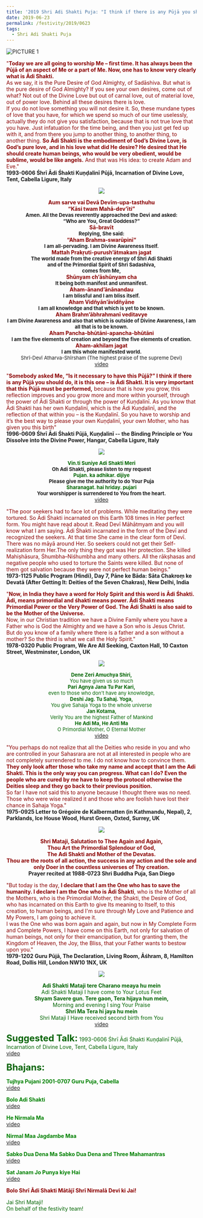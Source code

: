 ```yaml
---
title: '2019 Shri Adi Shakti Puja: "I think if there is any Pūjā you should do, it is this one – is Ādi Śhakti"'
date: 2019-06-23
permalink: /festivity/2019/0623
tags:
  - Shri Adi Shakti Puja
---
```


![PICTURE 1](/images/image1.png)

<p>
<font color="DarkRed">"<b>Today we are all going to worship Me – first time. It has always been the Pūjā of an aspect of Me or a part of Me. Now, one has to know very clearly what is Ādi Shakti.</b><br>
As we say, it is the Pure Desire of God Almighty, of Sadāshiva. But what is the pure desire of God Almighty? If you see your own desires, come out of what? Not out of the Divine Love but out of carnal love, out of material love, out of power love. Behind all these desires there is love.<br>
If you do not love something you will not desire it. So, these mundane types of love that you have, for which we spend so much of our time uselessly, actually they do not give you satisfaction, because that is not true love that you have. Just infatuation for the time being, and then you just get fed up with it, and from there you jump to another thing, to another thing, to another thing. <b>So Ādi Shakti is the embodiment of God’s Divine Love, is God’s pure love, and in his love what did He desire? He desired that He should create human beings, who would be very obedient, would be sublime, would be like angels.</b> And that was His idea: to create Adam and Eve."</font><br>
<b>1993-0606 Śhrī Ādi Śhakti Kuṇḍalinī Pūjā, Incarnation of Divine Love, Tent, Cabella Ligure, Italy</b>
</p>

<div style="text-align: center"><img src="/images/image112.png" /></div>

<p style="text-align:center;">
<font color="DarkRed"><b>Aum sarve vai Devā Devīm-upa-tasthuhu<br>
“Kāsi twam Mahā-dev’īti”</b></font><br>
<font size="-1"><b>Amen. All the Devas reverently approached the Devi and asked:<br>
“Who are You, Great Goddess?”</b></font><br>
<font color="DarkRed"><b>Sā-bravīt</b></font><br>
<font size="-1"><b>Replying, She said:</b></font><br>
<font color="DarkRed"><b>“Aham Brahma-swarūpinī“</b></font><br>
<font size="-1"><b>I am all-pervading. I am Divine Awareness Itself.</b></font><br> 
<font color="DarkRed"><b>Mattah Prakṛuti-purush’ātmakam jagat</b></font><br>
<font size="-1"><b>The world made from the creative energy of Shri Adi Shakti<br>
and of the Primordial Spirit of Shri Sadashiva,<br> 
comes from Me,</b></font><br>
<font color="DarkRed"><b>Shūnyam ch’āshūnyam cha</b></font><br>
<font size="-1"><b>It being both manifest and unmanifest.</b></font><br>
<font color="DarkRed"><b>Aham-ānand’ānānandau</b></font><br>
<font size="-1"><b>I am blissful and I am bliss itself.</b></font><br>
<font color="DarkRed"><b>Aham Vidñyān’āvidñyāne</b></font><br> 
<font size="-1"><b>I am all knowledge and that which is yet to be known.</b></font><br>
<font color="DarkRed"><b>Aham Brahm’ābhrahmanī veditavye</b></font><br>
<font size="-1"><b>I am Divine Awareness and also that which is outside of Divine Awareness, I am all that is to be known.</b></font><br>
<font color="DarkRed"><b>Aham Pancha-bhūtāni-apancha-bhūtāni</b></font><br>
<font size="-1"><b>I am the five elements of creation and beyond the five elements of creation.</b></font><br>
<font color="DarkRed"><b>Aham-akhilam jagat</b></font><br>
<font size="-1"><b>I am this whole manifested world.</b><br>
Shrī-Devī Atharva-Shīrsham (The highest praise of the supreme Devi)</font><br>
<a href="https://www.youtube.com/watch?v=CYtOQdOYgU8">video</a>
</p>

<p>
<font color="DarkRed">"<b>Somebody asked Me, “Is it necessary to have this Pūjā?” I think if there is any Pūjā you should do, it is this one – is Ādi Shakti. It is very important that this Pūjā must be performed,</b> because that is how you grow, this reflection improves and you grow more and more within yourself, through the power of Ādi Shakti or through the power of Kuṇḍalinī. As you know that Ādi Shakti has her own Kuṇḍalinī, which is the Ādi Kuṇḍalinī, and the reflection of that within you – is the Kuṇḍalinī. So you have to worship and it’s the best way to please your own Kuṇḍalinī, your own Mother, who has given you this birth"</font><br>
<b>1996-0609 Śhrī Ādi Śhakti Pūjā, Kuṇḍalinī -- the Binding Principle or You Dissolve into the Divine Power, Hangar, Cabella Ligure, Italy</b>
</p>

<div style="text-align: center"><img src="/images/image113.png" /></div>

<p style="text-align:center;">
<font size="-1"><font color="DarkGreen"><b>Vin.ti Suniye Adi Shakti Meri</b></font></font><br>
<font size="-1"><b>Oh Adi Shakti, please listen to my request</b></font><br>
<font size="-1"><font color="DarkGreen"><b>Pujan. ka adhikar. dijiye</b></font></font><br>
<font size="-1"><b>Please give me the authority to do Your Puja</b></font><br>
<font size="-1"><font color="DarkGreen"><b>Sharanagat. hai hriday. pujari</b></font></font><br>
<font size="-1"><b>Your worshipper is surrendered to You from the heart.</b></font><br>
<a href="https://www.youtube.com/watch?v=hMK6gaaQ1hU">video</a>
</p>

<p>
<font color="DarkRed">"The poor seekers had to face lot of problems. While meditating they were tortured. So Ādi Śhakti incarnated on this Earth 108 times in Her perfect form. You might have read about it. Read Devī Māhātmyam and you will know what I am saying. Ādi Śhakti incarnated in the form of the Devī and recognized the seekers. At that time She came in the clear form of Devī. There was no māyā around Her. So seekers could not get their Self-realization form Her.The only thing they got was Her protection. She killed Mahiṣhāsura, Śhumbha–Niśhumbha and many others. All the rākṣhasas and negative people who used to torture the Saints were killed. But none of them got salvation because they were not perfect human beings."</font><br>
<b>1973-1125 Public Program (Hindi), Day 7, Pāne ke Bāda: Sāta Chakroṃ ke Devatā (After Getting It: Deities of the Seven Chakras), New Delhi, India</b>
</p>

<p>
<font color="DarkRed">"<b>Now, in India they have a word for Holy Spirit and this word is Ādi Śhakti. Ādi, means primordial and śhakti means power. Ādi Śhakti means Primordial Power or the Very Power of God. The Ādi Śhakti is also said to be the Mother of the Universe.</b><br>
Now, in our Christian tradition we have a Divine Family where you have a Father who is God the Almighty and we have a Son who is Jesus Christ.<br>
But do you know of a family where there is a father and a son without a mother? So the third is what we call the Holy Spirit."</font><br>
<b>1978-0320 Public Program, We Are All Seeking, Caxton Hall, 10 Caxton Street, Westminster, London, UK</b>
</p>

<div style="text-align: center"><img src="/images/image114.png" /></div>

<p style="color:DarkGreen; text-align:center;">
<font size="-1"><b>Dene Zeri Amuchya Shiri,</b><br>
You have given us so much<br>
<b>Pari Agnya Jana Tu Par Kari,</b><br>
even to those who don't have any knowledge,<br>
<b>Deshi Jag. Tu Sahaj. Yoga,</b><br>
You give Sahaja Yoga to the whole universe<br>
<b>Jan Kotama,</b><br>
Verily You are the highest Father of Mankind<br>
<b>He Adi Ma, He Anti Ma</b><br>
O Primordial Mother, O Eternal Mother</font><br>
<a href="https://www.youtube.com/watch?v=rbi_HSVoF2Q">video</a>
</p>

<p>
<font color="DarkRed">"You perhaps do not realize that all the Deities who reside in you and who are controlled in your Sahasrara are not at all interested in people who are not completely surrendered to me. I do not know how to convince them. <b>They only look after those who take my name and accept that I am the Adi Shakti. This is the only way you can progress. What can I do? Even the people who are cured by me have to keep the protocol otherwise the Deities sleep and they go back to their previous position.</b><br>
So far I have not said this to anyone because I thought there was no need. Those who were wise realized it and those who are foolish have lost their chance in Sahaja Yoga."</font><br>
<b>1975-0925 Letter to Grégoire de Kalbermatten (in Kathmandu, Nepal), 2, Parklands, Ice House Wood, Hurst Green, Oxted, Surrey, UK</b>
</p>

<div style="text-align: center"><img src="/images/image115.png" /></div>

<p style="text-align:center;">
<font color="DarkRed"><b>Shri Mataji, Salutation to Thee Again and Again,<br>
Thou Art the Primordial Splendour of God,<br>
The Adi Shakti and Mother of the Devatas.<br>
Thou are the roots of all action, the success in any action and the sole and only Doer in the countless universes of Thy creation.</b></font><br>
<b>Prayer recited at 1988-0723 Shri Buddha Puja, San Diego</b><br>
</p>

<p>
<font color="DarkRed">"But today is the day, <b>I declare that I am the One who has to save the humanity. I declare I am the One who is Ādi Śhakti</b>, who is the Mother of all the Mothers, who is the Primordial Mother, the Śhakti, the Desire of God, who has incarnated on this Earth to give Its meaning to Itself, to this creation, to human beings, and I'm sure through My Love and Patience and My Powers, I am going to achieve it.<br> 
I was the One who was born again and again, but now in My Complete Form and Complete Powers, I have come on this Earth, not only for salvation of human beings, not only for their emancipation, but for granting them, the Kingdom of Heaven, the Joy, the Bliss, that your Father wants to bestow upon you."</font><br>
<b>1979-1202 Guru Pūjā, The Declaration, Living Room, Āśhram, 8, Hamilton Road, Dollis Hill, London NW10 1NX, UK</b>
</p>

<div style="text-align: center"><img src="/images/image116.png" /></div>

<p style="text-align:center;">
<font color="DarkGreen"><b>Adi Shakti Mataji tere Charano meaya hu mein</b><br>
Adi Shakti Mataji I have come to Your Lotus Feet<br>
<b>Shyam Savere gun. Tere gaon,  Tera hijaya hun mein,</b><br>
Morning and evening I sing Your Praise<br>
<b>Shri Ma Tera hi jaya hu mein</b><br>
Shri Mataji I Have received second birth from You<br>
<a href="https://www.youtube.com/watch?v=L1wSDCxZKS0&index=15&list=PLC8554007A2C98EA0">video</a>
</p>

<font size="+2"><b>Suggested Talk:</b></font> 1993-0606 Śhrī Ādi Śhakti Kuṇḍalinī Pūjā, Incarnation of Divine Love, Tent, Cabella Ligure, Italy<br><a href="https://www.youtube.com/watch?v=9oN-l61yQ6g"> video</a><br>

<font size="+2"><b>Bhajans:</b></font>

<p>
<font color="green"><b>Tujhya Pujani 2001-0707 Guru Puja, Cabella</b></font><br>
<a href="https://www.youtube.com/watch?v=iJiGVlWeUlA"> video</a><br>
</p>

<p>
<font color="green"><b>Bolo Adi Shakti</b></font><br>
<a href="https://www.youtube.com/watch?v=2EDVlAAUdBg">video</a>
</p>

<p>
<font color="green"><b>He Nirmala Ma</b></font><br>
<a href="https://www.youtube.com/watch?v=v7T1xpKkYFU">video</a>
</p>
 
<p>
<font color="green"><b>Nirmal Maa Jagdambe Maa</b></font><br>
<a href="https://www.youtube.com/watch?v=bkuIgsoTXoo">video</a> 
</p>
<p>
<font color="green"><b>Sabko Dua Dena Ma Sabko Dua Dena and Three Mahamantras</b></font><br>
<a href="https://www.youtube.com/watch?v=lGC_kUMmabQ&index=95&list=PLC8554007A2C98EA0">video</a> 
</p>

<p>
<font color="green"><b>Sat Janam Jo Punya kiye Hai</b></font><br>
<a href="https://www.youtube.com/watch?v=oFGGshAsz2Q">video</a> 
</p>

<p>
<font color="DarkRed"><b>Bolo Shrī Ādi Shakti Mātājī Shrī Nirmalā Devi ki Jai!</b></font><br>
</p>

Jai Shri Mataji!<br>
On behalf of the festivity team!